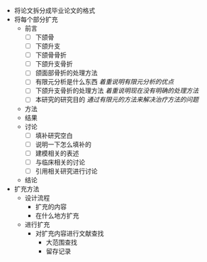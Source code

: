 - 将论文拆分成毕业论文的格式
- 将每个部分扩充
	- 前言
		- [ ] 下颌骨
		- [ ] 下颌升支
		- [ ] 下颌骨骨折
		- [ ] 下颌升支骨折
		- [ ] 颌面部骨折的处理方法 
		- [ ] 有限元分析是什么东西 *着重说明有限元分析的优点*
		- [ ] 下颌升支骨折的处理方法 *着重说明现在没有明确的处理方法*
		- [ ] 本研究的研究目的 *通过有限元的方法来解决治疗方法的问题*
	- 方法
	- 结果
	- 讨论
		- [ ] 填补研究空白
		- [ ] 说明一下怎么填补的
		- [ ] 建模相关的表述
		- [ ] 与临床相关的讨论
		- [ ] 引用相关研究进行讨论
		
	- 结论
- 扩充方法
	- 设计流程
		- 扩充的内容
		- 在什么地方扩充
	- 进行扩充
		- 对扩充内容进行文献查找
			- 大范围查找
			- 留存记录